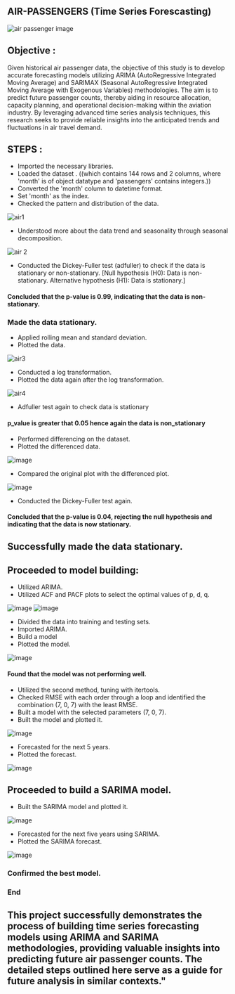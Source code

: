 ## AIR-PASSENGERS (Time Series Forescasting)
![air passenger image](https://github.com/nayanbajpai1/Time-Series-Forecasting-with-AIR-PASSENGERS/assets/166288028/14bffb40-db01-485f-9ef9-d6a19be6bace)
## Objective : 
Given historical air passenger data, the objective of this study is to develop accurate forecasting models utilizing ARIMA (AutoRegressive Integrated Moving Average) and SARIMAX (Seasonal AutoRegressive Integrated Moving Average with Exogenous Variables) methodologies. The aim is to predict future passenger counts, thereby aiding in resource allocation, capacity planning, and operational decision-making within the aviation industry. By leveraging advanced time series analysis techniques, this research seeks to provide reliable insights into the anticipated trends and fluctuations in air travel demand.

## STEPS :
- Imported the necessary libraries.
- Loaded the dataset .
((which contains 144 rows and 2 columns, where 'month' is of object datatype and 'passengers' contains integers.))
- Converted the 'month' column to datetime format.
- Set 'month' as the index.
- Checked the pattern and distribution of the data.

![air1](https://github.com/nayanbajpai1/Time-Series-Forecasting-with-AIR-PASSENGERS/assets/166288028/fa2dce29-2db6-4484-b077-2aaede7219c6)

- Understood more about the data trend and seasonality through seasonal decomposition.

![air 2](https://github.com/nayanbajpai1/Time-Series-Forecasting-with-AIR-PASSENGERS/assets/166288028/e6471a47-0839-41d4-9b73-bd563d40d0e9)

- Conducted the Dickey-Fuller test (adfuller) to check if the data is stationary or non-stationary.
[Null hypothesis (H0): Data is non-stationary.
Alternative hypothesis (H1): Data is stationary.]
#### Concluded that the p-value is 0.99, indicating that the data is non-stationary.
### Made the data stationary.
- Applied rolling mean and standard deviation.
- Plotted the data.
  
![air3](https://github.com/nayanbajpai1/Time-Series-Forecasting-with-AIR-PASSENGERS/assets/166288028/3697e2ca-5120-471f-a228-5159a39a7908)

- Conducted a log transformation.
- Plotted the data again after the log transformation.

![air4](https://github.com/nayanbajpai1/Time-Series-Forecasting-with-AIR-PASSENGERS/assets/166288028/f3e4ea8b-4cf9-4efb-8f7c-508320c9fa0d)

- Adfuller test again to check data is stationary
#### p_value is greater that 0.05 hence again the data is non_stationary
- Performed differencing on the dataset.
- Plotted the differenced data.

![image](https://github.com/nayanbajpai1/Time-Series-Forecasting-with-AIR-PASSENGERS/assets/166288028/f4e67690-df3b-4693-a1f4-a72355e8aa8d)


- Compared the original plot with the differenced plot.

![image](https://github.com/nayanbajpai1/Time-Series-Forecasting-with-AIR-PASSENGERS/assets/166288028/91a25a49-1187-48bf-ba88-af0bb3b9f9de)

- Conducted the Dickey-Fuller test again.
#### Concluded that the p-value is 0.04, rejecting the null hypothesis and indicating that the data is now stationary.
## Successfully made the data stationary.
## Proceeded to model building:
- Utilized ARIMA.
- Utilized ACF and PACF plots to select the optimal values of p, d, q.

![image](https://github.com/nayanbajpai1/Time-Series-Forecasting-with-AIR-PASSENGERS/assets/166288028/144f39ba-4933-4dab-bbd7-578650662ca5)
![image](https://github.com/nayanbajpai1/Time-Series-Forecasting-with-AIR-PASSENGERS/assets/166288028/35223240-b6e6-4462-89bd-4be6ffaf5323)


- Divided the data into training and testing sets.
- Imported ARIMA.
- Build a model
- Plotted the model.

![image](https://github.com/nayanbajpai1/Time-Series-Forecasting-with-AIR-PASSENGERS/assets/166288028/8109a889-3fee-4c2a-a110-177d57f76b43)

#### Found that the model was not performing well.
- Utilized the second method, tuning with itertools.
- Checked RMSE with each order through a loop and identified the combination (7, 0, 7) with the least RMSE.
- Built a model with the selected parameters (7, 0, 7).
- Built the model and plotted it.

![image](https://github.com/nayanbajpai1/Time-Series-Forecasting-with-AIR-PASSENGERS/assets/166288028/ef41214b-e39f-4cf9-80fa-3b43a82a5fba)

- Forecasted for the next 5 years.
- Plotted the forecast.

![image](https://github.com/nayanbajpai1/Time-Series-Forecasting-with-AIR-PASSENGERS/assets/166288028/9b9c8a83-133f-495d-8661-d94311656429)

## Proceeded to build a SARIMA model.
- Built the SARIMA model and plotted it.

![image](https://github.com/nayanbajpai1/Time-Series-Forecasting-with-AIR-PASSENGERS/assets/166288028/52716fcc-9593-4b11-bb5a-838837c58889)

- Forecasted for the next five years using SARIMA.
- Plotted the SARIMA forecast.

![image](https://github.com/nayanbajpai1/Time-Series-Forecasting-with-AIR-PASSENGERS/assets/166288028/217c077b-2674-454f-9df3-aa3ebde17ad0)

### Confirmed the best model.
### End 

## This project successfully demonstrates the process of building time series forecasting models using ARIMA and SARIMA methodologies, providing valuable insights into predicting future air passenger counts. The detailed steps outlined here serve as a guide for future analysis in similar contexts."
